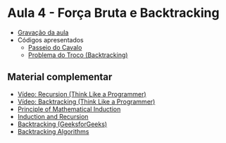 # Aula 4 - Força Bruta e Backtracking

- [Gravação da aula](https://youtu.be/EXOAZU19O8E)
- Códigos apresentados
    - [Passeio do Cavalo](./Códigos/passeio_cavalo.cpp)
    - [Problema do Troco (Backtracking)](./Códigos/troco_backtracking.cpp)

<h2>Material complementar</h2>

- [Vídeo: Recursion (Think Like a Programmer)](https://www.youtube.com/watch?v=oKndim5-G94)
- [Vídeo: Backtracking (Think Like a Programmer)](https://www.youtube.com/watch?v=gBC_Fd8EE8A)
- [Principle of Mathematical Induction](https://www.geeksforgeeks.org/principle-of-mathematical-induction/)
- [Induction and Recursion](https://www.cs.cmu.edu/~rwh/introsml/techniques/indrec.htm)
- [Backtracking (GeeksforGeeks)](https://www.geeksforgeeks.org/backtracking-introduction/)
- [Backtracking Algorithms](https://www.geeksforgeeks.org/backtracking-algorithms/)
